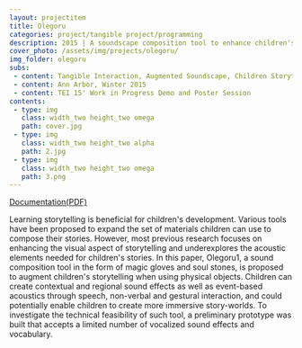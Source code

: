 ```yaml
---
layout: projectitem
title: Olegoru 
categories: project/tangible project/programming
description: 2015 | A soundscape composition tool to enhance children's imaginiative storytelling with tangible objects
cover_photo: /assets/img/projects/olegoru/
img_folder: olegoru 
subs:
 - content: Tangible Interaction, Augmented Soundscape, Children Storytelling 
 - content: Ann Arbor, Winter 2015
 - content: TEI 15' Work in Progress Demo and Poster Session
contents:
 - type: img
   class: width_two height_two omega
   path: cover.jpg
 - type: img
   class: width_two height_two alpha
   path: 2.jpg
 - type: img
   class: width_two height_two omega
   path: 3.png
---
```

<p class="doc-link"><a class="doc-link" href="http://dl.acm.org./citation.cfm?id=2687895" target="_blank">Documentation(PDF)</a></p>
<p class="detail">Learning storytelling is beneficial for children's development. Various tools have been proposed to expand the set of materials children can use to compose their stories. However, most previous research focuses on enhancing the visual aspect of storytelling and underexplores the acoustic elements needed for children's stories. In this paper, Olegoru1, a sound composition tool in the form of magic gloves and soul stones, is proposed to augment children's storytelling when using physical objects. Children can create contextual and regional sound effects as well as event-based acoustics through speech, non-verbal and gestural interaction, and could potentially enable children to create more immersive story-worlds. To investigate the technical feasibility of such tool, a preliminary prototype was built that accepts a limited number of vocalized sound effects and vocabulary.</p>
